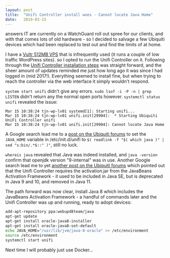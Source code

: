 ```yaml
---
layout: post
title:  "Unifi Controller install woes - Cannot locate Java Home"
date:   2019-03-15
---
```


answers IT are currently on a WatchGuard roll out spree for our clients, and with that comes lots of old hardware - so I decided to salvage a few Ubiquiti devices which had been replaced to test out and find the limits of at home.

I have a [Vultr 512MB VPS](https://www.vultr.com/?ref=7139744) that is infrequently used (it runs a couple of low traffic WordPress sites). so I opted to run the Unifi Controller on it. Following through the [Unifi Controller installation steps](https://help.ubnt.com/hc/en-us/articles/220066768-UniFi-How-to-Install-and-Update-via-APT-on-Debian-or-Ubuntu4) was straight forward, and the sheer amount of updates reminded me just how long ago it was since I had logged in (mid 2017!). Everything seemed to install fine, but when trying to reach the controller via the web interface it simply wouldn't respond.

`system start unifi` didn't give any errors. `sudo lsof -i -P -n | grep LISTEN` didn't return any the normal open ports however. `systemctl status unifi` revealed the issue:

```
Mar 15 10:38:24 tjn-wp-lv01 systemd[1]: Starting unifi...
Mar 15 10:38:24 tjn-wp-lv01 unifi.init[29904]:  * Starting Ubiquiti UniFi Controller unifi
Mar 15 10:38:24 tjn-wp-lv01 unifi.init[29904]: Cannot locate Java Home
```

A Google search lead me to a [post on the Ubiquiti forums](https://community.ubnt.com/t5/UniFi-Wireless/Java-Home-Directory-Fail-Issue-on-Ubuntu-RESOLVED/td-p/474037) to set the `JAVA_HOME` variable in /etc/init.d/unifi to `$( readlink -f "$( which java )" | sed "s:bin/.*$::" )"`, still no luck.

`whereis java` revealed that Java was indeed installed, and `java -version` confirm that openjdk version "9-internal" was in use. Another Google search lead me to yet [another post on the Ubiquiti forums](https://community.ubnt.com/t5/UniFi-Wireless/Running-Unifi-Controller-on-Java-9-10-and-11/td-p/2532928) which pointed out that the Unifi Controller requires the activation.jar from the JavaBeans Activation Framework - it used to be included in Java SE, but is deprecated in Java 9 and 10, and removed in Java 11.

The path forward was now clear, install Java 8 which includes the JavaBeans Activation Framework - a handful of commands later and the Unifi Controller was up and running, ready to adopt devices:

```bash
add-apt-repository ppa:webupd8team/java
apt-get update
apt-get install oracle-java8-installer
apt-get install oracle-java8-set-default
echo JAVA_HOME="/usr/lib/jvm/java-8-oracle" >> /etc/environment
source /etc/environment
systemctl start unifi
```

Next time I will probably just use Docker...